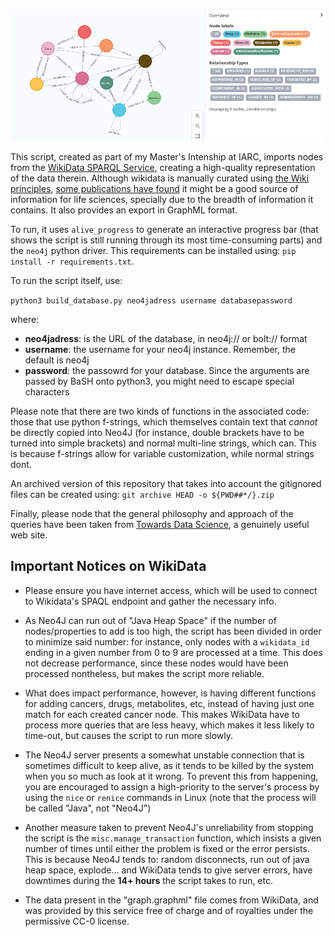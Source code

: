 <!--
SPDX-FileCopyrightText: 2022 Pablo Marcos <software@loreak.org>

SPDX-License-Identifier: MIT
-->

![The Schema for the QueryWikidata package, shown on Neo4J browser](./wikidata_schema.png)
<br>

This script, created as part of my Master's Intenship at IARC, imports nodes from the [WikiData SPARQL Service](https://query.wikidata.org), creating a high-quality representation of the data therein. Although wikidata is manually curated using [the Wiki principles](https://en.wikipedia.org/wiki/Wiki), [some publications have found](https://pubmed.ncbi.nlm.nih.gov/32180547/) it might be a good source of information for life sciences, specially due to the breadth of information it contains. It also provides an export in GraphML format.

To run, it uses `alive_progress` to generate an interactive progress bar (that shows the script is still running through its most time-consuming parts) and the `neo4j` python driver. This requirements can be installed using: `pip install -r requirements.txt`.

To run the script itself, use:

`python3 build_database.py neo4jadress username databasepassword`

where:

* **neo4jadress**: is the URL of the database, in neo4j:// or bolt:// format
* **username**: the username for your neo4j instance. Remember, the default is neo4j
* **password**: the passowrd for your database. Since the arguments are passed by BaSH onto python3, you might need to escape special characters

Please note that there are two kinds of functions in the associated code: those that use python f-strings, which themselves contain text that *cannot* be directly copied into Neo4J (for instance, double brackets have to be turned into simple brackets) and normal multi-line strings, which can. This is because f-strings allow for variable customization, while normal strings dont.

An archived version of this repository that takes into account the gitignored files can be created using: `git archive HEAD -o ${PWD##*/}.zip`

Finally, please node that the general philosophy and approach of the queries have been taken from [Towards Data Science](https://towardsdatascience.com/lord-of-the-wiki-ring-importing-wikidata-into-neo4j-and-analyzing-family-trees-da27f64d675e), a genuinely useful web site.

## Important Notices on WikiData

* Please ensure you have internet access, which will be used to connect to Wikidata's SPAQL endpoint and gather the necessary info.

* As Neo4J can run out of "Java Heap Space" if the number of nodes/properties to add is too high, the script has been divided in order to minimize said number: for instance, only nodes with a ```wikidata_id``` ending in a given number from 0 to 9 are processed at a time. This does not decrease performance, since these nodes would have been processed nontheless, but makes the script more reliable.

* What does impact performance, however, is having different functions for adding cancers, drugs, metabolites, etc, instead of having just one match for each created cancer node. This makes WikiData have to process more queries that are less heavy, which makes it less likely to time-out, but causes the script to run more slowly.

* The Neo4J server presents a somewhat unstable connection that is sometimes difficult to keep alive, as it tends to be killed by the system when you so much as look at it wrong. To prevent this from happening, you are encouraged to assign a high-priority to the server's process by using the ```nice``` or ```renice``` commands in Linux (note that the process will be called "Java", not "Neo4J")

* Another measure taken to prevent Neo4J's unreliability from stopping the script is the ```misc.manage_transaction``` function, which insists a given number of times until either the problem is fixed or the error persists. This is because Neo4J tends to: random disconnects, run out of java heap space, explode... and WikiData tends to give server errors, have downtimes during the **14+ hours** the script takes to run, etc.

* The data present in the "graph.graphml" file comes from WikiData, and was provided by this service free of charge and of royalties under the permissive CC-0 license.
